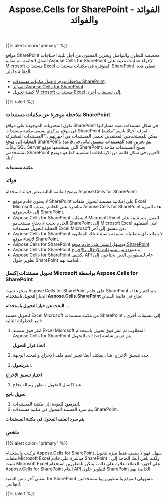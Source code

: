 ﻿---
title: Aspose.Cells for SharePoint - الفوائد والفوائد
type: docs
weight: 10
url: /ar/sharepoint/aspose-cells-for-sharepoint-use-and-benefits/
---
{{% alert color="primary" %}} 

مواقع SharePoint مخصصة للتعاون والتواصل وتخزين المحتوى من أجل تلبية احتياجات العمل الخاصة. تم تقديم Aspose.Cells for SharePoint لإجراء عمليات معينة على Microsoft مستندات Excel المتوفرة في مكتبات مستندات SharePoint. تغطي هذه المقالة ما يلي:

- [ملاحظة موجزة حول مكتبات مستندات SharePoint](/cells/ar/sharepoint/aspose-cells-for-sharepoint-use-and-benefits/).
- [الفوائد Aspose.Cells for SharePoint](/cells/ar/sharepoint/aspose-cells-for-sharepoint-use-and-benefits/).
- [كيفية تحويل Microsoft مستندات Excel إلى تنسيقات أخرى](/cells/ar/sharepoint/aspose-cells-for-sharepoint-use-and-benefits/).

{{% /alert %}} 
### **ملاحظة موجزة عن مكتبات مستندات SharePoint**
تكون المحتويات الموجودة على مواقع SharePoint في شكل مستندات تمت مشاركتها في موقع مركزي يسمى مكتبة مستندات SharePoint (تُعرف أحيانًا باسم "مكتبة المستندات المشتركة"). يمكن للمستخدمين المعتمدين تحميل المستندات من أجهزتهم المحلية إلى موقع SharePoint. يتم تخزين هذه المستندات بتنسيق ثنائي في قاعدة بيانات SQL Server التي يستخدمها موقع SharePoint. تصبح المستندات متاحة لمستخدمي SharePoint الآخرين في شكل قائمة من الارتباطات التشعبية كما هو موضح أدناه:

**مكتبة مستندات** 


### **فوائد**
توضح القائمة التالية بعض فوائد استخدام Aspose.Cells for SharePoint:

- لا يحتوي خادم موقع SharePoint على إمكانية مضمنة لتحويل ملفات Excel Microsoft مباشرة على الخادم. يضيف Aspose.Cells for SharePoint هذه الميزة إلى خادم موقع SharePoint.
- Aspose.Cells for SharePoint لا يتطلب Microsoft Excel للعمل. يتم تثبيته على الخادم بحيث لا يحتاج مستخدمو SharePoint إلى Microsoft Excel على أنظمتهم المحلية لتحويل مستندات Excel Microsoft من تنسيق إلى آخر.
- Aspose.Cells for SharePoint لا يتطلب أي متطلبات مسبقة باستثناء تلك المطلوبة لإنشاء موقع SharePoint.
-  Aspose.Cells for SharePoint هو[سهل النشر على خادم موقع SharePoint](/cells/ar/sharepoint/installing-aspose-cells-for-sharepoint/).
-  Aspose.Cells for SharePoint يدعم[عدد من تنسيقات الإدخال والإخراج](/cells/ar/sharepoint/multiple-format-support/).
- Aspose.Cells for SharePoint يكشف API عام للمطورين الذين يحتاجون إلى تطوير حلول SharePoint الخاصة بهم.
### **تحويل مستندات إكسل Microsoft بواسطة Aspose.Cells for SharePoint**
 بمجرد تثبيت Aspose.Cells for SharePoint على خادم SharePoint ، يتم اختيار هذا الخيار**التحويل باستخدام Aspose.Cells.SharePoint** متاح في قائمة السياق:

**البحث عن خيار التحويل باستخدام ...** 

لتحويل مستند Excel Microsoft من مكتبة مستندات SharePoint إلى تنسيقات أخرى ، اتبع الخطوات التالية:

1. انقر فوق مستند Excel Microsoft المطلوب ثم انقر فوق تحويل باستخدام Aspose.Cells for SharePoint
 يتم عرض شاشة إعدادات التحويل.

   **اتخاذ قرار التحويل** 


1. حدد تنسيق الإخراج.
هنا ، يمكنك أيضًا تغيير اسم ملف الإخراج والمجلد الوجهة.
1.  انقر**يتحول**. 

   **اختيار تنسيق الإخراج** 



1.  عند اكتمال التحويل ، تظهر رسالة نجاح.

   **تحويل ناجح** 



1.  انقر**يعود** للعودة إلى مكتبة المستندات.
1.  يتم سرد المستند المحول في مكتبة مستندات SharePoint.

   **يتم سرد الملف المحول في مكتبة المستندات** 


### **ملخص**
{{% alert color="primary" %}} 

تركيب واستخدام Aspose.Cells for SharePoint سهل. فهو لا يضيف فقط ميزة لتحويل ملفات Microsoft Excel مباشرة على خادم SharePoint ، ولكنه يلغي أيضًا الحاجة إلى تثبيت Microsoft Excel على أجهزة العملاء. علاوة على ذلك ، يمكن للمطورين استخدام Aspose.Cells for SharePoint العام API لتطوير حلول SharePoint الخاصة بهم.

 بمعنى آخر ، من المفيد for SharePoint مسؤولي الموقع والمطورين والمستخدمين النهائيين.

{{% /alert %}}
